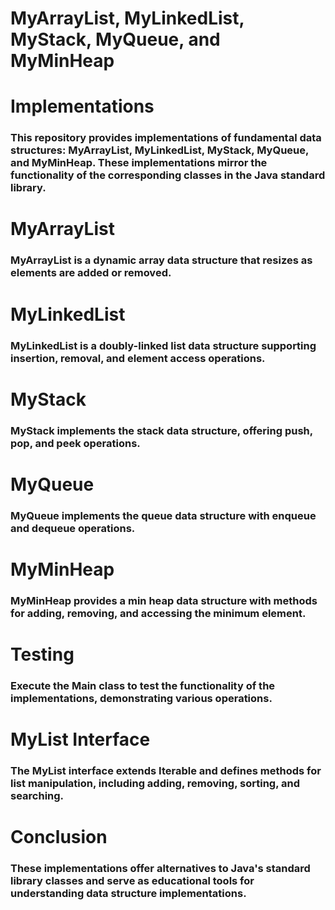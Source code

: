 # MyArrayList, MyLinkedList, MyStack, MyQueue, and MyMinHeap

# Implementations
### This repository provides implementations of fundamental data structures: MyArrayList, MyLinkedList, MyStack, MyQueue, and MyMinHeap. These implementations mirror the functionality of the corresponding classes in the Java standard library.

# MyArrayList
### MyArrayList is a dynamic array data structure that resizes as elements are added or removed.

# MyLinkedList
### MyLinkedList is a doubly-linked list data structure supporting insertion, removal, and element access operations.

# MyStack
### MyStack implements the stack data structure, offering push, pop, and peek operations.

# MyQueue
### MyQueue implements the queue data structure with enqueue and dequeue operations.

# MyMinHeap
### MyMinHeap provides a min heap data structure with methods for adding, removing, and accessing the minimum element.

# Testing
### Execute the Main class to test the functionality of the implementations, demonstrating various operations.

# MyList Interface
### The MyList interface extends Iterable and defines methods for list manipulation, including adding, removing, sorting, and searching.

# Conclusion
### These implementations offer alternatives to Java's standard library classes and serve as educational tools for understanding data structure implementations.
